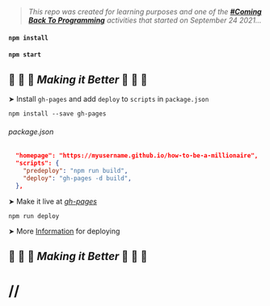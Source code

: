 > _This repo was created for learning purposes and one of the [_**#Coming Back To Programming**_](https://github.com/xvferdy/beginner-portfolio "Beginner Portfolio") activities that started on September 24 2021…_

#### `npm install`
#### `npm start`

## 🔸 🔸 🔸 _Making it Better_ 🔸 🔸 🔸 

➤ Install `gh-pages` and add `deploy` to `scripts` in `package.json`
```
npm install --save gh-pages
```
###### package.json
```JSON
  "homepage": "https://myusername.github.io/how-to-be-a-millionaire",
  "scripts": {
    "predeploy": "npm run build",
    "deploy": "gh-pages -d build",
  },
```
➤ Make it live at _[gh-pages](https://pages.github.com/ "gh-pages")_
```
npm run deploy
```
➤ More [Information](https://create-react-app.dev/docs/deployment/#github-pages) for deploying

## 🔸 🔸 🔸 _Making it Better_ 🔸 🔸 🔸

# //
